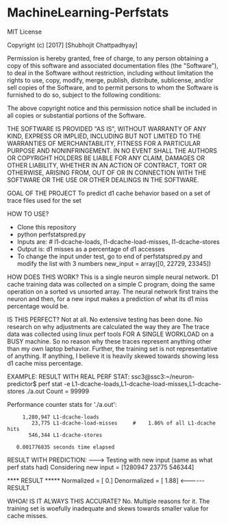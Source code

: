 # MachineLearning-Perfstats

MIT License

Copyright (c) [2017] [Shubhojit Chattpadhyay]

Permission is hereby granted, free of charge, to any person obtaining a copy
of this software and associated documentation files (the "Software"), to deal
in the Software without restriction, including without limitation the rights
to use, copy, modify, merge, publish, distribute, sublicense, and/or sell
copies of the Software, and to permit persons to whom the Software is
furnished to do so, subject to the following conditions:

The above copyright notice and this permission notice shall be included in all
copies or substantial portions of the Software.

THE SOFTWARE IS PROVIDED "AS IS", WITHOUT WARRANTY OF ANY KIND, EXPRESS OR
IMPLIED, INCLUDING BUT NOT LIMITED TO THE WARRANTIES OF MERCHANTABILITY,
FITNESS FOR A PARTICULAR PURPOSE AND NONINFRINGEMENT. IN NO EVENT SHALL THE
AUTHORS OR COPYRIGHT HOLDERS BE LIABLE FOR ANY CLAIM, DAMAGES OR OTHER
LIABILITY, WHETHER IN AN ACTION OF CONTRACT, TORT OR OTHERWISE, ARISING FROM,
OUT OF OR IN CONNECTION WITH THE SOFTWARE OR THE USE OR OTHER DEALINGS IN THE
SOFTWARE.

GOAL OF THE PROJECT
To predict d1 cache behavior based on a set of trace files used for the set

HOW TO USE?
- Clone this repository
- python perfstatspred.py
- Inputs are: # l1-dcache-loads, l1-dcache-load-misses, l1-dcache-stores
- Output is: d1 misses as a percentage of d1 accesses
- To change the input under test, go to end of perfstatspred.py and modify the list with 3 numbers 
  new_input = array([0, 22729, 23345])
  


HOW DOES THIS WORK?
This is a single neuron simple neural network. D1 cache training data was collected on a simple C program, 
doing the same operation on a sorted vs unsorted array. The neural network first trains the neuron and
then, for a new input makes a prediction of what its d1 miss percentage would be.


IS THIS PERFECT?
Not at all. No extensive testing has been done. No research on why adjustments are calculated the way they are
The trace data was collected using linux perf tools FOR A SINGLE WORKLOAD on a BUSY machine. So no reason why these traces represent anything other than my own laptop behavior.
Further, the training set is not representative of anything. If anything, I believe it is heavily skewed towards showing less d1 cache miss percentage.

EXAMPLE:
RESULT WITH REAL PERF STAT:
ssc3@ssc3:~/neuron-predictor$ perf stat -e L1-dcache-loads,L1-dcache-load-misses,L1-dcache-stores ./a.out
Count = 99999

 Performance counter stats for './a.out':

         1,280,947 L1-dcache-loads                                             
            23,775 L1-dcache-load-misses     #    1.86% of all L1-dcache hits  
           546,344 L1-dcache-stores                                            

       0.001776835 seconds time elapsed
       
       
RESULT WITH PREDICTION:
---> Testing with new input (same as what perf stats had)
Considering new input = [1280947   23775  546344]

**** RESULT *****
Normalized = [ 0.]
Denormalized = [ 1.88]  <------ RESULT


WHOA! IS IT ALWAYS THIS ACCURATE?
No. Multiple reasons for it. The training set is woefully inadequate and skews towards smaller value for cache misses.



